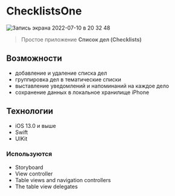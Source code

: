 # ChecklistsOne
![Запись экрана 2022-07-10 в 20 32 48](https://user-images.githubusercontent.com/35374510/178155786-d96f8175-9cbb-406a-8fb1-77ee1ba53abb.gif)

> Простое приложение **Список дел (Checklists)**

## Возможности
- добавление и удаление списка дел
- группировка дел в тематические списки
- выставление уведомлений и напоминаний на каждое дело
- сохранение данных в локальное хранилище iPhone

## Технологии
- iOS 13.0 и выше
- Swift
- UIKit
### Используются
- Storyboard
- View controller
- Table views and navigation controllers
- The table view delegates
